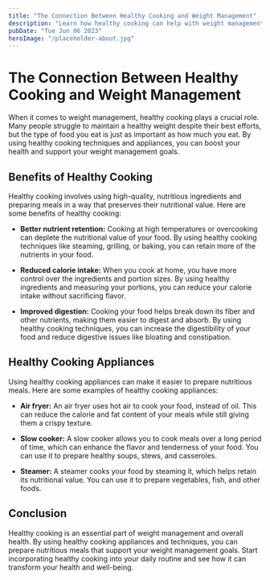 ```yaml
---
title: "The Connection Between Healthy Cooking and Weight Management"
description: "Learn how healthy cooking can help with weight management and improve overall health. Discover the benefits of using healthy cooking appliances and techniques."
pubDate: "Tue Jun 06 2023"
heroImage: "/placeholder-about.jpg"
---
```


# The Connection Between Healthy Cooking and Weight Management

When it comes to weight management, healthy cooking plays a crucial role. Many people struggle to maintain a healthy weight despite their best efforts, but the type of food you eat is just as important as how much you eat. By using healthy cooking techniques and appliances, you can boost your health and support your weight management goals.

## Benefits of Healthy Cooking

Healthy cooking involves using high-quality, nutritious ingredients and preparing meals in a way that preserves their nutritional value. Here are some benefits of healthy cooking:

- **Better nutrient retention:** Cooking at high temperatures or overcooking can deplete the nutritional value of your food. By using healthy cooking techniques like steaming, grilling, or baking, you can retain more of the nutrients in your food.

- **Reduced calorie intake:** When you cook at home, you have more control over the ingredients and portion sizes. By using healthy ingredients and measuring your portions, you can reduce your calorie intake without sacrificing flavor.

- **Improved digestion:** Cooking your food helps break down its fiber and other nutrients, making them easier to digest and absorb. By using healthy cooking techniques, you can increase the digestibility of your food and reduce digestive issues like bloating and constipation.

## Healthy Cooking Appliances

Using healthy cooking appliances can make it easier to prepare nutritious meals. Here are some examples of healthy cooking appliances:

- **Air fryer:** An air fryer uses hot air to cook your food, instead of oil. This can reduce the calorie and fat content of your meals while still giving them a crispy texture.

- **Slow cooker:** A slow cooker allows you to cook meals over a long period of time, which can enhance the flavor and tenderness of your food. You can use it to prepare healthy soups, stews, and casseroles.

- **Steamer:** A steamer cooks your food by steaming it, which helps retain its nutritional value. You can use it to prepare vegetables, fish, and other foods.

## Conclusion

Healthy cooking is an essential part of weight management and overall health. By using healthy cooking appliances and techniques, you can prepare nutritious meals that support your weight management goals. Start incorporating healthy cooking into your daily routine and see how it can transform your health and well-being.